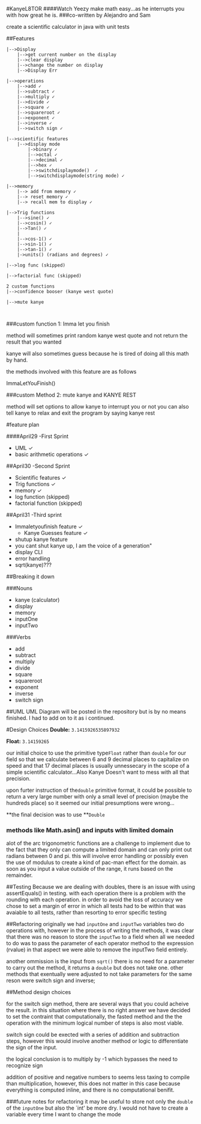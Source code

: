 #KanyeL8TOR
####Watch Yeezy make math easy...as he interrupts you with how great he is. 
###co-written by Alejandro and Sam

create a scientific calculator in java with unit tests

##Features
```
|-->Display
	|-->get current number on the display
	|-->clear display
	|-->change the number on display
	|-->Display Err
	
|-->operations
	|-->add ✓
	|-->subtract ✓
	|-->multiply ✓
	|-->divide ✓
	|-->square ✓
	|-->squareroot ✓
	|-->exponent ✓
	|-->inverse ✓
	|-->switch sign ✓

|-->scientific features
	|-->display mode
		|->binary ✓
		|-->octal ✓
		|-->decimal ✓
		|-->hex ✓
		|-->switchdisplaymode()	 ✓
		|-->switchdisplaymode(string mode) ✓
		
|-->memory
	|--> add from memory ✓
	|--> reset memory ✓
	|--> recall mem to display ✓
	
|-->Trig functions
	|-->sine() ✓
	|-->cosin() ✓
	|-->Tan() ✓
	|
	|-->cos-1() ✓
	|-->sin-1() ✓
	|-->tan-1() ✓
	|->units() (radians and degrees) ✓
	
|-->log func (skipped)

|-->factorial func (skipped)

2 custom functions
|-->confidence booser (kanye west quote)

|-->mute kanye

	  
```

###custom function 1: Imma let you finish

method will sometimes print random kanye west quote and not return the result that you wanted 

kanye will also sometimes guess because he is tired of doing all this math by hand. 

the methods involved with this feature are as follows

ImmaLetYouFinish()


###custom Method 2: mute kanye and KANYE REST

method will set options to allow kanye to interrupt you or not
you can also tell kanye to relax and exit the program by saying kanye rest


#feature plan

####April29 -First Sprint
* UML ✓
* basic arithmetic operations ✓

##April30 -Second Sprint
* Scientific features ✓
* Trig functions ✓
* memory ✓
* log function (skipped)
* factorial function (skipped)
 
##April31 -Third sprint
* Immaletyoufinish feature ✓
	* Kanye Guesses feature ✓
* shutup kanye feature
 * you cant shut kanye up, I am the voice of a generation"
* display CLI
* error handling
* sqrt(kanye)???


##Breaking it down

###Nouns
* kanye (calculator)
* display 
* memory 
* inputOne 
* inputTwo 

###Verbs
* add 
* subtract 
* multiply 
* divide 
* square 
* squareroot 
* exponent 
* inverse
* switch sign



##UML 
UML Diagram will be posted in the repository
but is by no means finished. I had to add on to it as i continued.

#Design Choices 
**Double:** `3.1415926535897932`

**Float:**  `3.14159265`

our initial choice to use the primitive type`Float` rather than `double` for our field so that we calculate between 6 and 9 decimal places to capitalize on speed and that 17 decimal places is usually unnessecary in the scope of a simple scientific calculator...Also Kanye Doesn't want to mess with all that precision.

upon furter instruction of the`double` primitive format, it could be possible to return a very large number with only a small level of precision (maybe the hundreds place) so it seemed our initial presumptions were wrong...

**the final decision was to use **`Double`

### methods like  Math.asin() and inputs with limited domain
alot of the arc trigonometric functions are a challenge to implement due to the fact that they only can compute a limited domain and can only print out radians between 0 and pi. 
this will involve error handling or possibly even the use of modulus to create a kind of pac-man effect for the domain. as soon as you input a value outside of the range, it runs based on the remainder. 

##Testing
Because we are dealing with doubles, there is an issue with using assertEquals() in testing. with each operation there is a problem with the rounding with each operation. in order to avoid the loss of accuracy we chose to set a margin of error in which all tests had to be within that was avaiable to all tests, rather than resorting to error specific testing

##Refactoring
originally we had `inputOne` and `inputTwo` variables two do operations with, however in the process of writing the methods, it was clear that there was no reason to store the `inputTwo` to a field when all we needed to do was to pass the parameter of each operator method to the expression (rvalue) in that aspect we were able to remove the inputTwo field entirely. 

another ommission is the input from `sqrt()` there is no need for a parameter to carry out the method, it returns a `double` but does not take one. other methods that exentually were adjusted to not take parameters for the same reson were switch sign and inverse;

##Method design choices

for the switch sign method, there are several ways that you could acheive the result. in this situation where there is no right answer we have decided to set the contraint that computationally, the fasted method and the the operation with the minimum logical number of steps is also most viable. 

switch sign could be exected with a series of addition and subtraction steps, however this would involve another method or logic to differentiate the sign of the input. 

the logical conclusion is to multiply by -1 which bypasses the need to recognize sign

addition of positive and negative numbers to seems less taxing to compile than  multiplication, however, this does not matter in this case because everything is computed inline, and there is no computational benifit. 

###future notes for refactoring
it may be useful to store not only the `double` of the `inputOne` but also the `int' be more dry. I would not have to create a variable every time I want to change the mode





